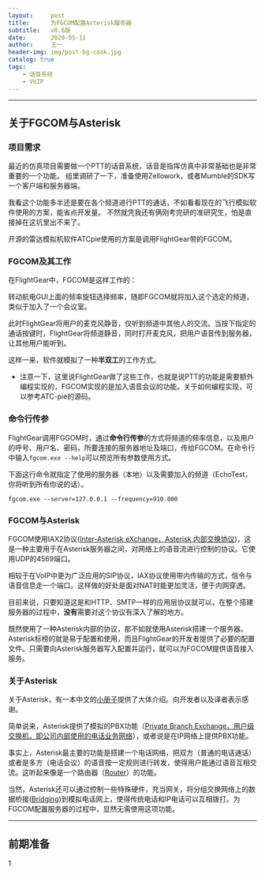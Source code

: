 ```yaml
---
layout:     post
title:      为FGCOM配置Asterisk服务器
subtitle:   v0.6版
date:       2020-05-11
author:     王一
header-img: img/post-bg-cook.jpg
catalog: true
tags:
    - 话音系统
    - VoIP
---
```


---

## 关于FGCOM与Asterisk

### 项目需求

最近的仿真项目需要做一个PTT的话音系统，话音是指挥仿真中非常基础也是非常重要的一个功能。
组里调研了一下，准备使用Zellowork，或者Mumble的SDK写一个客户端和服务器端。

我看这个功能多半还是要在各个频道进行PTT的通话，不如看看现在的飞行模拟软件使用的方案，能省点开发量。
不然就凭我还有俩刚考完研的准研究生，怕是直接掉在这坑里出不来了。

开源的雷达模拟机软件ATCpie使用的方案是调用FlightGear带的FGCOM。

### FGCOM及其工作

在FlightGear中，FGCOM是这样工作的：

转动航电GUI上面的频率旋钮选择频率，随即FGCOM就将加入这个选定的频道，类似于加入了一个会议室。

此时FlightGear将用户的麦克风静音，仅听到频道中其他人的交流。当按下指定的通话按键时，FlightGear将频道静音，同时打开麦克风，把用户语音传到服务器，让其他用户能听到。

这样一来，软件就模拟了一种**半双工**的工作方式。

* 注意一下，这里说FlightGear做了这些工作，也就是说PTT的功能是需要额外编程实现的，FGCOM实现的是加入语音会议的功能。关于如何编程实现，可以参考ATC-pie的源码。

### 命令行传参

FlightGear调用FGGOM时，通过**命令行传参**的方式将频道的频率信息，以及用户的呼号、用户名、密码，所要连接的服务器地址及端口，传给FGCOM。在命令行中输入``fgcom.exe --help``可以预览所有参数使用方式。

下面这行命令就指定了使用的服务器（本地）以及需要加入的频道（EchoTest，你将听到所有你说的话）。

    fgcom.exe --server=127.0.0.1 --frequency=910.000

### FGCOM与Asterisk

FGCOM使用IAX2协议([Inter-Asterisk eXchange，Asterisk 内部交换协议](https://baike.baidu.com/item/IAX))，这是一种主要用于在Asterisk服务器之间，对网络上的语音流进行控制的协议。它使用UDP的4569端口。

相较于在VoIP中更为广泛应用的SIP协议，IAX协议使用带内传输的方式，信令与语音信息走一个端口。这样做的好处是面对NAT时能更加灵活，便于内网穿透。

目前来说，只要知道这是和HTTP、SMTP一样的应用层协议就可以，在整个搭建服务器的过程中，**没有**需要对这个协议有深入了解的地方。

既然使用了一种Asterisk内部的协议，那不如就使用Asterisk搭建一个服务器。Asterisk标榜的就是易于配置和使用，而且FlightGear的开发者提供了必要的配置文件。只需要向Asterisk服务器写入配置并运行，就可以为FGCOM提供语音接入服务。

### 关于Asterisk

关于Asterisk，有一本中文的[小册子](https://wy19990110.github.io/files/1.pdf)提供了大体介绍。向开发者以及译者表示感谢。

简单说来，Asterisk提供了模拟的PBX功能（[Private Branch Exchange，用户级交换机，即公司内部使用的电话业务网络](https://baike.baidu.com/item/PBX/3737223?fr=aladdin)），或者说是在IP网络上提供PBX功能。

事实上，Asterisk最主要的功能是搭建一个电话网络，把双方（普通的电话通话）或者是多方（电话会议）的语音按一定规则进行转发，使得用户能通过语音互相交流。这听起来像是一个路由器（[Router](https://baike.baidu.com/item/%E8%B7%AF%E7%94%B1%E5%99%A8)）的功能。

当然，Asterisk还可以通过控制一些特殊硬件，充当网关，将分组交换网络上的数据桥接([Bridging](https://baike.baidu.com/item/%E6%A1%A5%E6%8E%A5))到模拟电话网上，使得传统电话和IP电话可以互相拨打。为FGCOM配置服务器的过程中，显然无需使用这项功能。



---

## 前期准备

1

